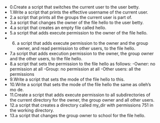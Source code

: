 - 0.Create a script that switches the current user to the user betty.
- 1.Write a script that prints the effective username of the current user.
- 2.a script that prints all the groups the current user is part of.
- 3.a script that changes the owner of the file hello to the user betty.
- 4.a script that creates an empty file called hello.
- 5.a script that adds execute permission to the owner of the file hello.
- 6. a script that adds execute permission to the owner and the group owner, and read permission to other users, to the file hello.
- 7.a script that adds execution permission to the owner, the group owner and the other users, to the file hello.
- 8.a script that sets the permission to the file hello as follows:
      -Owner: no permission at all
      -Group: no permission at all
      -Other users: all the permissions
- 9.Write a script that sets the mode of the file hello to this.
- 10.Write a script that sets the mode of the file hello the same as olleh’s mo   de.
- 11.Create a script that adds execute permission to all subdirectories of the   current directory for the owner, the group owner and all other users.
- 12.a script that creates a directory called my\_dir with permissions 751 in the working directory.
- 13.a script that changes the group owner to school for the file hello.


